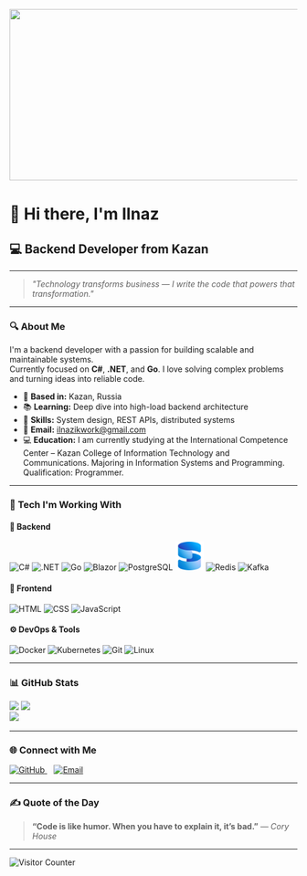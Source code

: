 <br clear="both">

<div align="center">
  <img height="300" width="600" src="https://user-images.githubusercontent.com/74038190/225813708-98b745f2-7d22-48cf-9150-083f1b00d6c9.gif"  />
</div>


# 👋 Hi there, I'm **Ilnaz**

## 💻 Backend Developer from Kazan

---

> _"Technology transforms business — I write the code that powers that transformation."_

---

### 🔍 About Me

I'm a backend developer with a passion for building scalable and maintainable systems.  
Currently focused on **C#**, **.NET**, and **Go**. I love solving complex problems and turning ideas into reliable code.

- 📍 **Based in:** Kazan, Russia  
- 📚 **Learning:** Deep dive into high-load backend architecture  
- 🧠 **Skills:** System design, REST APIs, distributed systems  
- 📧 **Email:** [ilnazikwork@gmail.com](mailto:ilnazikwork@gmail.com)
- 💻 **Education:** I am currently studying at the International Competence Center – Kazan College of Information Technology and Communications. Majoring in Information Systems and Programming. Qualification: Programmer. 
---

### 🚀 Tech I'm Working With

#### 🧠 Backend
<p align="left">
  <img src="https://www.cdnlogo.com/logos/c/27/c.svg" height="50" alt="C#"/>
  <img src="https://encrypted-tbn0.gstatic.com/images?q=tbn:ANd9GcSafdP8RGehDthNkL8skbz6k0h940jBo73YXg&s" height="50" alt=".NET"/>
  <img src="https://cdn.jsdelivr.net/gh/devicons/devicon/icons/go/go-original.svg" height="50" alt="Go"/>
    <img src="https://files.svgcdn.io/devicon/blazor.svg" height="50" alt="Blazor"/>
  <img src="https://cdn.jsdelivr.net/gh/devicons/devicon/icons/postgresql/postgresql-original.svg" height="50" alt="PostgreSQL"/>
  <img src="https://github.com/JustIlnaz/JustIlnaz/blob/main/Microsoft_SQL_Server_2025_icon.svg(1).png" height="50" alt="SQL Server"/>
  <img src="https://cdn.jsdelivr.net/gh/devicons/devicon/icons/redis/redis-original.svg" height="50" alt="Redis"/>
  <img src="https://cdn.jsdelivr.net/gh/devicons/devicon/icons/apachekafka/apachekafka-original.svg" height="50" alt="Kafka"/>

  
</p>

#### 🎨 Frontend
<p align="left">
  <img src="https://cdn.jsdelivr.net/gh/devicons/devicon/icons/html5/html5-original.svg" height="50" alt="HTML"/>
  <img src="https://cdn.jsdelivr.net/gh/devicons/devicon/icons/css3/css3-original.svg" height="50" alt="CSS"/>
  <img src="https://cdn.jsdelivr.net/gh/devicons/devicon/icons/javascript/javascript-original.svg" height="50" alt="JavaScript"/>
</p>

#### ⚙️ DevOps & Tools
<p align="left">
  <img src="https://cdn.jsdelivr.net/gh/devicons/devicon/icons/docker/docker-original.svg" height="50" alt="Docker"/>
  <img src="https://cdn.jsdelivr.net/gh/devicons/devicon/icons/kubernetes/kubernetes-plain.svg" height="50" alt="Kubernetes"/>
  <img src="https://cdn.jsdelivr.net/gh/devicons/devicon/icons/git/git-original.svg" height="50" alt="Git"/>
  <img src="https://cdn.jsdelivr.net/gh/devicons/devicon/icons/linux/linux-original.svg" height="50" alt="Linux"/>
</p>

---

### 📊 GitHub Stats

<p align="left">
  <img src="https://github-readme-stats.vercel.app/api?username=JustIlnaz&theme=tokyonight&show_icons=true&count_private=true&hide_border=true" height="180px"/>
  <img src="https://github-readme-streak-stats.herokuapp.com/?user=JustIlnaz&theme=tokyonight&hide_border=true" height="180px"/>
  <br/>
  <img src="https://github-readme-stats.vercel.app/api/top-langs/?username=JustIlnaz&theme=tokyonight&layout=compact&hide_border=true" height="140px"/>
</p>

---

### 🌐 Connect with Me

<p align="left">
  <a href="https://github.com/JustIlnaz" target="_blank">
    <img src="https://cdn.jsdelivr.net/gh/devicons/devicon/icons/github/github-original.svg" height="40" alt="GitHub"/>
  </a>
  &nbsp;&nbsp;
  <a href="mailto:ilnazikwork@gmail.com">
    <img src="https://cdn.jsdelivr.net/gh/devicons/devicon/icons/google/google-original.svg" height="40" alt="Email"/>
  </a>
</p>

---

### ✍️ Quote of the Day

> **“Code is like humor. When you have to explain it, it’s bad.”** — _Cory House_

---

<p align="left">
  <img src="https://visitcount.itsvg.in/api?id=JustIlnaz&icon=0&color=0d1117" alt="Visitor Counter"/>
</p>
